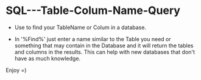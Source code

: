 # SQL---Table-Colum-Name-Query

- Use to find your TableName or Colum in a database.

- In '%Find%' just enter a name similar to the Table you need or something that may contain in the Database and it will return the tables and columns in the results.  This can help with new databases that don't have as much knowledge.

Enjoy =)
